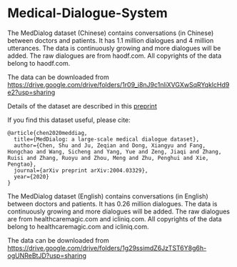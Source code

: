 # Medical-Dialogue-System

The MedDialog dataset (Chinese) contains conversations (in Chinese) between doctors and patients. It has 1.1 million dialogues and 4 million utterances. The data is continuously growing and more dialogues will be added. The raw dialogues are from haodf.com.  All copyrights of the data belong to haodf.com.

The data can be downloaded from https://drive.google.com/drive/folders/1r09_i8nJ9c1nliXVGXwSqRYqklcHd9e2?usp=sharing

Details of the dataset are described in this [preprint](https://arxiv.org/abs/2004.03329)

If you find this dataset useful, please cite:

    @article{chen2020meddiag,
      title={MedDialog: a large-scale medical dialogue dataset},
      author={Chen, Shu and Ju, Zeqian and Dong, Xiangyu and Fang, Hongchao and Wang, Sicheng and Yang, Yue and Zeng, Jiaqi and Zhang, Ruisi and Zhang, Ruoyu and Zhou, Meng and Zhu, Penghui and Xie, Pengtao},
      journal={arXiv preprint arXiv:2004.03329}, 
      year={2020}
    }


The MedDialog dataset (English) contains conversations (in English) between doctors and patients. It has 0.26 million dialogues. The data is continuously growing and more dialogues will be added. The raw dialogues are from healthcaremagic.com and icliniq.com.  All copyrights of the data belong to healthcaremagic.com and icliniq.com.

The data can be downloaded from https://drive.google.com/drive/folders/1g29ssimdZ6JzTST6Y8g6h-ogUNReBtJD?usp=sharing
